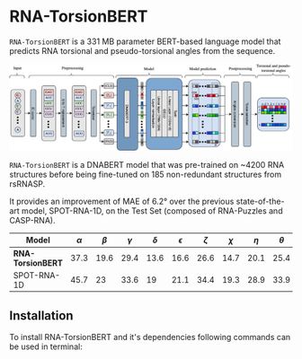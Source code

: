 # RNA-TorsionBERT

`RNA-TorsionBERT` is a 331 MB parameter BERT-based language model that predicts RNA torsional and pseudo-torsional angles from the sequence.

![](./img/dnabert_architecture_final.drawio.png)


`RNA-TorsionBERT` is a DNABERT model that was pre-trained on ~4200 RNA structures before being fine-tuned on 185 non-redundant structures from rsRNASP.

It provides an improvement of MAE of 6.2° over the previous state-of-the-art model, SPOT-RNA-1D, on the Test Set (composed of RNA-Puzzles and CASP-RNA).

| Model  | $\alpha$ | $\beta$  | $\gamma$  | $\delta$  | $\epsilon$  | $\zeta$  | $\chi$  | $\eta$  | $\theta$  | 
|------------------|----------|------|------|------|------|------|------|------|------| 
| **RNA-TorsionBERT**  | 37.3     | 19.6 | 29.4 | 13.6 | 16.6 | 26.6 | 14.7 | 20.1 | 25.4 | 
| SPOT-RNA-1D        | 45.7     | 23   | 33.6 | 19   | 21.1 | 34.4 | 19.3 | 28.9 | 33.9 | 

## Installation

To install RNA-TorsionBERT and it's dependencies following commands can be used in terminal:

```bash

```
